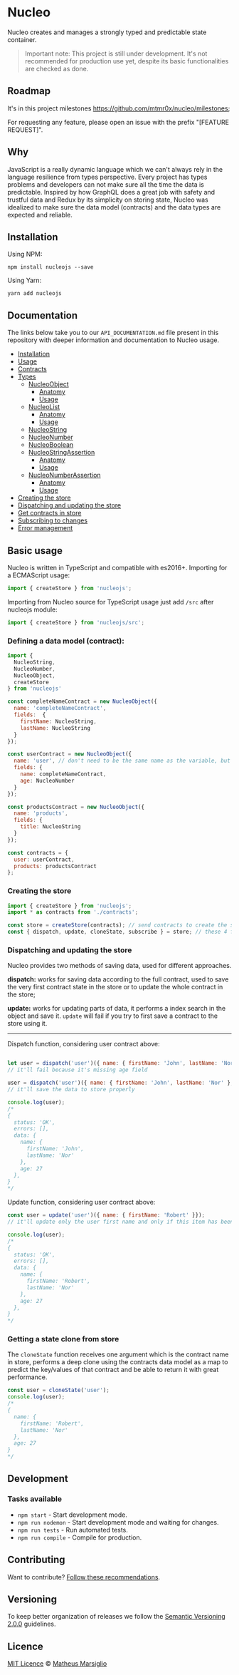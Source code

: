 # Nucleo

Nucleo creates and manages a strongly typed and predictable state container.

> Important note: This project is still under development. It's not recommended for production use yet, despite its basic functionalities are checked as done.

## Roadmap

It's in this project milestones https://github.com/mtmr0x/nucleo/milestones;

For requesting any feature, please open an issue with the prefix "[FEATURE REQUEST]".

## Why

JavaScript is a really dynamic language which we can't always rely in the language resilience from types perspective. Every project has types problems and developers can not make sure all the time the data is predictable. Inspired by how GraphQL does a great job with safety and trustful data and Redux by its simplicity on storing state, Nucleo was idealized to make sure the data model (contracts) and the data types are expected and reliable.

## Installation

Using NPM:

```
npm install nucleojs --save
```

Using Yarn:

```
yarn add nucleojs
```

## Documentation

The links below take you to our `API_DOCUMENTATION.md` file present in this repository with deeper information and documentation to Nucleo usage.

- [Installation](API_DOCUMENTATION.md#installation)
- [Usage](API_DOCUMENTATION.md#usage)
- [Contracts](API_DOCUMENTATION.md#contracts)
- [Types](API_DOCUMENTATION.md#types)
  - [NucleoObject](API_DOCUMENTATION.md#creating-nucleoobject)
    - [Anatomy](API_DOCUMENTATION.md#nucleoobject-anatomy)
    - [Usage](API_DOCUMENTATION.md#nucleoobject-usage)
  - [NucleoList](API_DOCUMENTATION.md#creating-nucleolist)
    - [Anatomy](API_DOCUMENTATION.md#nucleolist-anatomy)
    - [Usage](API_DOCUMENTATION.md#nucleolist-usage)
  - [NucleoString](API_DOCUMENTATION.md#creating-nucleostring)
  - [NucleoNumber](API_DOCUMENTATION.md#creating-nucleonumber)
  - [NucleoBoolean](API_DOCUMENTATION.md#creating-nucleoboolean)
  - [NucleoStringAssertion](API_DOCUMENTATION.md#creating-nucleostringassertion)
    - [Anatomy](API_DOCUMENTATION.md#nucleostringassertion-anatomy)
    - [Usage](API_DOCUMENTATION.md#nucleostringassertion-usage)
  - [NucleoNumberAssertion](API_DOCUMENTATION.md#creating-nucleonumberassertion)
    - [Anatomy](API_DOCUMENTATION.md#nucleonumberassertion-anatomy)
    - [Usage](API_DOCUMENTATION.md#nucleonumberassertion-usage)
- [Creating the store](API_DOCUMENTATION.md#creating-the-store)
- [Dispatching and updating the store](API_DOCUMENTATION.md#dispatching-and-updating-the-store)
- [Get contracts in store](API_DOCUMENTATION.md#get-contracts-in-store)
- [Subscribing to changes](API_DOCUMENTATION.md#subscribing-to-changes)
- [Error management](API_DOCUMENTATION.md#error-management)

## Basic usage

Nucleo is written in TypeScript and compatible with es2016+. Importing for a ECMAScript usage:

```javascript
import { createStore } from 'nucleojs';
```

Importing from Nucleo source for TypeScript usage just add `/src` after nucleojs module:

```javascript
import { createStore } from 'nucleojs/src';
```

### Defining a data model (contract):

```javascript
import {
  NucleoString,
  NucleoNumber,
  NucleoObject,
  createStore
} from 'nucleojs'

const completeNameContract = new NucleoObject({
  name: 'completeNameContract',
  fields:  {
    firstName: NucleoString,
    lastName: NucleoString
  }
});

const userContract = new NucleoObject({
  name: 'user', // don't need to be the same name as the variable, but need to be unique
  fields: {
    name: completeNameContract,
    age: NucleoNumber
  }
});

const productsContract = new NucleoObject({
  name: 'products',
  fields: {
    title: NucleoString
  }
});

const contracts = {
  user: userContract,
  products: productsContract
};

```

### Creating the store

```javascript
import { createStore } from 'nucleojs';
import * as contracts from './contracts';

const store = createStore(contracts); // send contracts to create the store
const { dispatch, update, cloneState, subscribe } = store; // these 4 functions are returned from store creation
```

### Dispatching and updating the store

Nucleo provides two methods of saving data, used for different approaches.

**dispatch:** works for saving data according to the full contract, used to save the very first contract state in the store or to update the whole contract in the store;

**update:** works for updating parts of data, it performs a index search in the object and save it. `update` will fail if you try to first save a contract to the store using it.

---

Dispatch function, considering user contract above:

```javascript

let user = dispatch('user')({ name: { firstName: 'John', lastName: 'Nor' } });
// it'll fail because it's missing age field

user = dispatch('user')({ name: { firstName: 'John', lastName: 'Nor' }, age: 27 });
// it'll save the data to store properly

console.log(user);
/*
{
  status: 'OK',
  errors: [],
  data: {
    name: {
      firstName: 'John',
      lastName: 'Nor'
    },
    age: 27
  },
}
*/
```

Update function, considering user contract above:

```javascript
const user = update('user')({ name: { firstName: 'Robert' }});
// it'll update only the user first name and only if this item has been already created in the store before

console.log(user);
/*
{
  status: 'OK',
  errors: [],
  data: {
    name: {
      firstName: 'Robert',
      lastName: 'Nor'
    },
    age: 27
  },
}
*/
```

### Getting a state clone from store

The `cloneState` function receives one argument which is the contract name in store, performs a deep clone using the contracts data model as a map to predict the key/values of that contract and be able to return it with great performance.

```javascript
const user = cloneState('user');
console.log(user);
/*
{
  name: {
    firstName: 'Robert',
    lastName: 'Nor'
  },
  age: 27
}
*/
```

## Development

### Tasks available

- `npm start` - Start development mode.
- `npm run nodemon` - Start development mode and waiting for changes.
- `npm run tests` - Run automated tests.
- `npm run compile` - Compile for production.

## Contributing

Want to contribute? [Follow these recommendations](https://github.com/mtmr0x/nucleo/blob/master/CONTRIBUTING.md).

## Versioning

To keep better organization of releases we follow the [Semantic Versioning 2.0.0](http://semver.org/) guidelines.

## Licence

[MIT Licence](https://github.com/mtmr0x/nucleo/blob/master/LICENCE.md) © [Matheus Marsiglio](http://mtmr0x.com)
